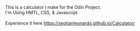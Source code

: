 This is a calculator I make for the Odin Project.<br>
I'm Using HMTL, CSS, & Javascript.<br>
<br>
Experience it here https://septianleonardo.github.io/Calculator/